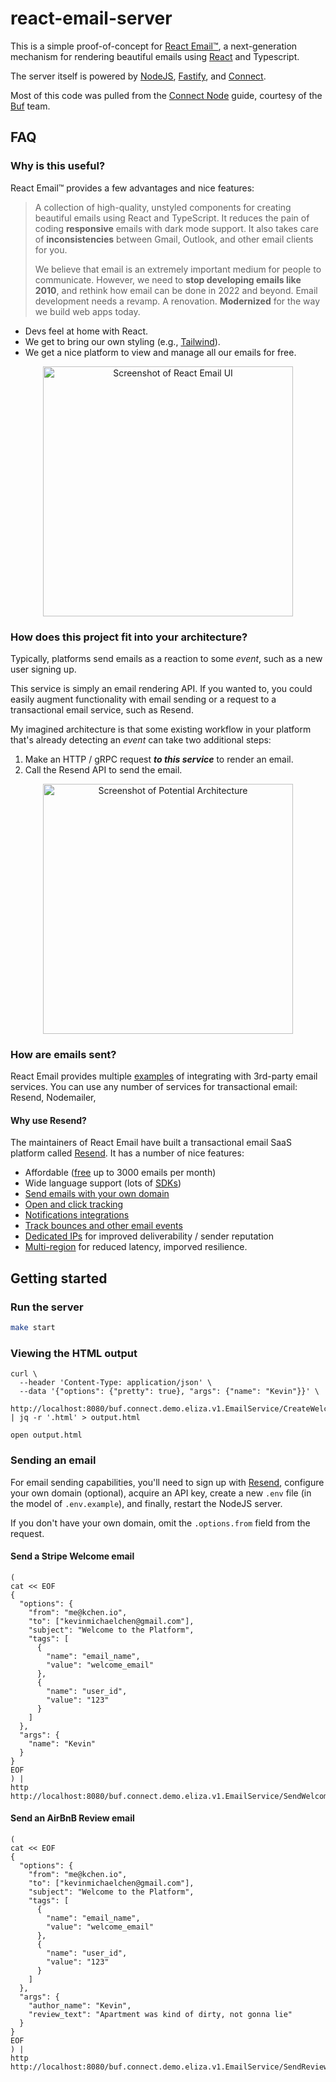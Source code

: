 # react-email-server

This is a simple proof-of-concept for [React Email™][react-email-url], a
next-generation mechanism for rendering beautiful emails using
[React][react-url] and Typescript.

The server itself is powered by [NodeJS][nodejs-url], [Fastify][fastify-url],
and [Connect][connect-url].

Most of this code was pulled from the [Connect Node][connect-node-url] guide,
courtesy of the [Buf][buf-url] team.

## FAQ

### Why is this useful?

React Email™ provides a few advantages and nice features:

> A collection of high-quality, unstyled components for creating beautiful
> emails using React and TypeScript. It reduces the pain of coding
> **responsive** emails with dark mode support. It also takes care of
> **inconsistencies** between Gmail, Outlook, and other email clients for you.
>
> We believe that email is an extremely important medium for people to
> communicate. However, we need to **stop developing emails like 2010**, and
> rethink how email can be done in 2022 and beyond. Email development needs a
> revamp. A renovation. **Modernized** for the way we build web apps today.

- Devs feel at home with React.
- We get to bring our own styling (e.g., [Tailwind][resend-tailwind-url]).
- We get a nice platform to view and manage all our emails for free.

<p align="center">
<img width="400" alt="Screenshot of React Email UI" src="https://github.com/kevinmichaelchen/react-email-server/assets/5129994/fb5067ed-d4a8-4ae5-9b41-9bbcf75c2583">
</p>

### How does this project fit into your architecture?

Typically, platforms send emails as a reaction to some _event_, such as a new
user signing up.

This service is simply an email rendering API. If you wanted to, you could
easily augment functionality with email sending or a request to a transactional
email service, such as Resend.

My imagined architecture is that some existing workflow in your platform that's
already detecting an _event_ can take two additional steps:

1. Make an HTTP / gRPC request **_to this service_** to render an email.
2. Call the Resend API to send the email.

<p align="center">
<img width="400" alt="Screenshot of Potential Architecture" src="https://github.com/kevinmichaelchen/react-email-server/assets/5129994/6d882ea1-e34f-4d2c-9367-ca1d50819fbb">
</p>

### How are emails sent?

React Email provides multiple [examples][react-email-integrations-url] of
integrating with 3rd-party email services. You can use any number of services
for transactional email: Resend, Nodemailer,

#### Why use Resend?

The maintainers of React Email have built a transactional email SaaS platform
called [Resend][resend-url]. It has a number of nice features:

- Affordable ([free][resend-pricing-url] up to 3000 emails per month)
- Wide language support (lots of [SDKs][resend-docs-go-url])
- [Send emails with your own domain][resend-blog-domain-verification]
- [Open and click tracking][resend-blog-open-click-tracking]
- [Notifications integrations][resend-blog-notifications-integrations]
- [Track bounces and other email events][resend-blog-email-events]
- [Dedicated IPs][resend-blog-dedicated-ips] for improved deliverability /
  sender reputation
- [Multi-region][resend-blog-multi-region] for reduced latency, imporved
  resilience.

## Getting started

### Run the server

```bash
make start
```

### Viewing the HTML output

```shell
curl \
  --header 'Content-Type: application/json' \
  --data '{"options": {"pretty": true}, "args": {"name": "Kevin"}}' \
   http://localhost:8080/buf.connect.demo.eliza.v1.EmailService/CreateWelcomeEmail | jq -r '.html' > output.html

open output.html
```

### Sending an email

For email sending capabilities, you'll need to sign up with
[Resend][resend-url], configure your own domain (optional), acquire an API key,
create a new `.env` file (in the model of `.env.example`), and finally, restart
the NodeJS server.

If you don't have your own domain, omit the `.options.from` field from the
request.

#### Send a Stripe Welcome email

```shell
(
cat << EOF
{
  "options": {
    "from": "me@kchen.io",
    "to": ["kevinmichaelchen@gmail.com"],
    "subject": "Welcome to the Platform",
    "tags": [
      {
        "name": "email_name",
        "value": "welcome_email"
      },
      {
        "name": "user_id",
        "value": "123"
      }
    ]
  },
  "args": {
    "name": "Kevin"
  }
}
EOF
) |
http http://localhost:8080/buf.connect.demo.eliza.v1.EmailService/SendWelcomeEmail
```

#### Send an AirBnB Review email

```shell
(
cat << EOF
{
  "options": {
    "from": "me@kchen.io",
    "to": ["kevinmichaelchen@gmail.com"],
    "subject": "Welcome to the Platform",
    "tags": [
      {
        "name": "email_name",
        "value": "welcome_email"
      },
      {
        "name": "user_id",
        "value": "123"
      }
    ]
  },
  "args": {
    "author_name": "Kevin",
    "review_text": "Apartment was kind of dirty, not gonna lie"
  }
}
EOF
) |
http http://localhost:8080/buf.connect.demo.eliza.v1.EmailService/SendReviewEmail
```

[buf-url]: https://buf.build/
[connect-url]: https://connect.build/
[connect-node-url]: https://connect.build/docs/node/getting-started/
[fastify-url]: https://www.fastify.io/
[nodejs-url]: https://nodejs.org/en
[react-url]: https://react.dev/
[react-email-integrations-url]: https://react.email/docs/integrations/overview
[react-email-url]: https://react.email/
[resend-blog-domain-verification]:
  https://resend.com/blog/new-domain-verification-experience
[resend-blog-open-click-tracking]:
  https://resend.com/blog/open-and-click-tracking
[resend-blog-notifications-integrations]:
  https://resend.com/blog/new-integrations
[resend-blog-email-events]: https://resend.com/blog/webhooks
[resend-blog-dedicated-ips]: https://resend.com/blog/dedicated-ips
[resend-blog-multi-region]: https://resend.com/blog/multi-region
[resend-docs-go-url]: https://resend.com/docs/send-with-go
[resend-tailwind-url]: https://resend.com/blog/tailwind-with-react-email
[resend-url]: https://resend.com
[resend-pricing-url]: https://resend.com/pricing
